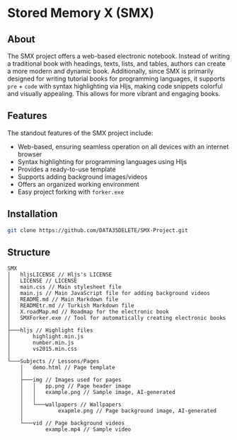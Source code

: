 # Stored Memory X (SMX)

## About

The SMX project offers a web-based electronic notebook. Instead of writing a traditional book with headings, texts, lists, and tables, authors can create a more modern and dynamic book. Additionally, since SMX is primarily designed for writing tutorial books for programming languages, it supports `pre` + `code` with syntax highlighting via Hljs, making code snippets colorful and visually appealing. This allows for more vibrant and engaging books.

## Features

The standout features of the SMX project include:

- Web-based, ensuring seamless operation on all devices with an internet browser
- Syntax highlighting for programming languages using Hljs
- Provides a ready-to-use template
- Supports adding background images/videos
- Offers an organized working environment
- Easy project forking with `forker.exe`

## Installation

```bash
git clone https://github.com/DATA35DELETE/SMX-Project.git
```

## Structure

```stylus
SMX
│   hljsLICENSE // Hljs's LICENSE
│   LICENSE // LICENSE
│   main.css // Main stylesheet file
│   main.js // Main JavaScript file for adding background videos
│   README.md // Main Markdown file
│   READMEtr.md // Turkish Markdown file
│   X.roadMap.md // Roadmap for the electronic book
│   SMXForker.exe // Tool for automatically creating electronic books
│
├───hljs // Highlight files
│       highlight.min.js
│       number.min.js
│       vs2015.min.css
│
└───Subjects // Lessons/Pages
    │   demo.html // Page template
    │
    ├───img // Images used for pages
    │   │   pp.png // Page header image
    │   │   example.png // Sample image, AI-generated
    │   │
    │   └───wallpapers // Wallpapers
    │           exapmle.png // Page background image, AI-generated
    │
    └───vid // Page background videos
            example.mp4 // Sample video
```
